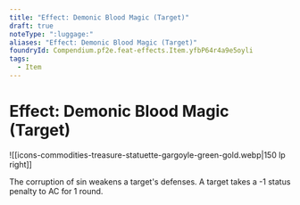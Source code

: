```yaml
---
title: "Effect: Demonic Blood Magic (Target)"
draft: true
noteType: ":luggage:"
aliases: "Effect: Demonic Blood Magic (Target)"
foundryId: Compendium.pf2e.feat-effects.Item.yfbP64r4a9e5oyli
tags:
  - Item
---
```


# Effect: Demonic Blood Magic (Target)
![[icons-commodities-treasure-statuette-gargoyle-green-gold.webp|150 lp right]]

The corruption of sin weakens a target's defenses. A target takes a -1 status penalty to AC for 1 round.
